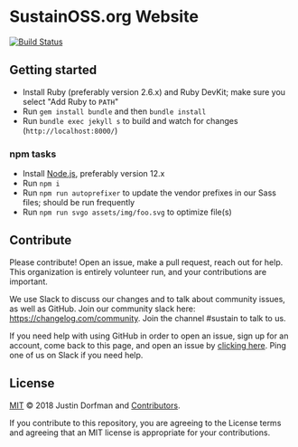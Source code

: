 # SustainOSS.org Website

[![Build Status](https://github.com/sustainers/website/workflows/Tests/badge.svg)](https://github.com/sustainers/website/actions?workflow=Tests)

## Getting started

* Install Ruby (preferably version 2.6.x) and Ruby DevKit; make sure you select "Add Ruby to `PATH`"
* Run `gem install bundle` and then `bundle install`
* Run `bundle exec jekyll s` to build and watch for changes (`http://localhost:8000/`)

### npm tasks

* Install [Node.js](https://nodejs.org/en/), preferably version 12.x
* Run `npm i`
* Run `npm run autoprefixer` to update the vendor prefixes in our Sass files; should be run frequently
* Run `npm run svgo assets/img/foo.svg` to optimize file(s)

## Contribute

Please contribute! Open an issue, make a pull request, reach out for help. This organization is entirely volunteer run, and your contributions are important.

We use Slack to discuss our changes and to talk about community issues, as well as GitHub. Join our community slack here: https://changelog.com/community. Join the channel #sustain to talk to us.

If you need help with using GitHub in order to open an issue, sign up for an account, come back to this page, and open an issue by [clicking here](https://github.com/sustainers/website/issues/new). Ping one of us on Slack if you need help.

## License

[MIT](LICENSE) © 2018 Justin Dorfman and [Contributors](https://github.com/sustainers/website/graphs/contributors).

If you contribute to this repository, you are agreeing to the License terms and agreeing that an MIT license is appropriate for your contributions.
